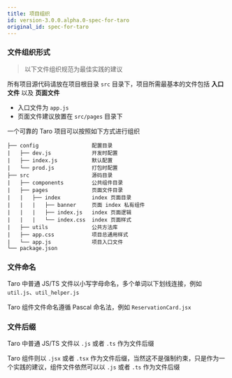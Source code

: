 ```yaml
---
title: 项目组织
id: version-3.0.0.alpha.0-spec-for-taro
original_id: spec-for-taro
---
```


### 文件组织形式

> 以下文件组织规范为最佳实践的建议

所有项目源代码请放在项目根目录 `src` 目录下，项目所需最基本的文件包括 **入口文件** 以及 **页面文件**

* 入口文件为 `app.js`
* 页面文件建议放置在 `src/pages` 目录下

一个可靠的 Taro 项目可以按照如下方式进行组织

    ├── config                 配置目录
    |   ├── dev.js             开发时配置
    |   ├── index.js           默认配置
    |   └── prod.js            打包时配置
    ├── src                    源码目录
    |   ├── components         公共组件目录
    |   ├── pages              页面文件目录
    |   |   ├── index          index 页面目录
    |   |   |   ├── banner     页面 index 私有组件
    |   |   |   ├── index.js   index 页面逻辑
    |   |   |   └── index.css  index 页面样式
    |   ├── utils              公共方法库
    |   ├── app.css            项目总通用样式
    |   └── app.js             项目入口文件
    └── package.json

### 文件命名

Taro 中普通 JS/TS 文件以小写字母命名，多个单词以下划线连接，例如 `util.js`、`util_helper.js`

Taro 组件文件命名遵循 Pascal 命名法，例如 `ReservationCard.jsx`

### 文件后缀

Taro 中普通 JS/TS 文件以 `.js` 或者 `.ts` 作为文件后缀

Taro 组件则以 `.jsx` 或者 `.tsx`  作为文件后缀，当然这不是强制约束，只是作为一个实践的建议，组件文件依然可以以 `.js` 或者 `.ts` 作为文件后缀
